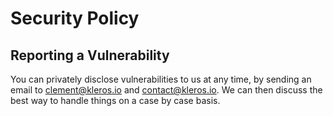 # Security Policy

## Reporting a Vulnerability

You can privately disclose vulnerabilities to us at any time, by sending an email to clement@kleros.io and contact@kleros.io.
We can then discuss the best way to handle things on a case by case basis.
